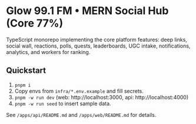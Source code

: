 # Glow 99.1 FM • MERN Social Hub (Core 77%)

TypeScript monorepo implementing the core platform features: deep links, social wall, reactions,
polls, quests, leaderboards, UGC intake, notifications, analytics, and workers for ranking.

## Quickstart
1) `pnpm i`
2) Copy envs from `infra/*.env.example` and fill secrets.
3) `pnpm -w run dev` (web: http://localhost:3000, api: http://localhost:4000)
4) `pnpm -w run seed` to insert sample data.

See `/apps/api/README.md` and `/apps/web/README.md` for details.
